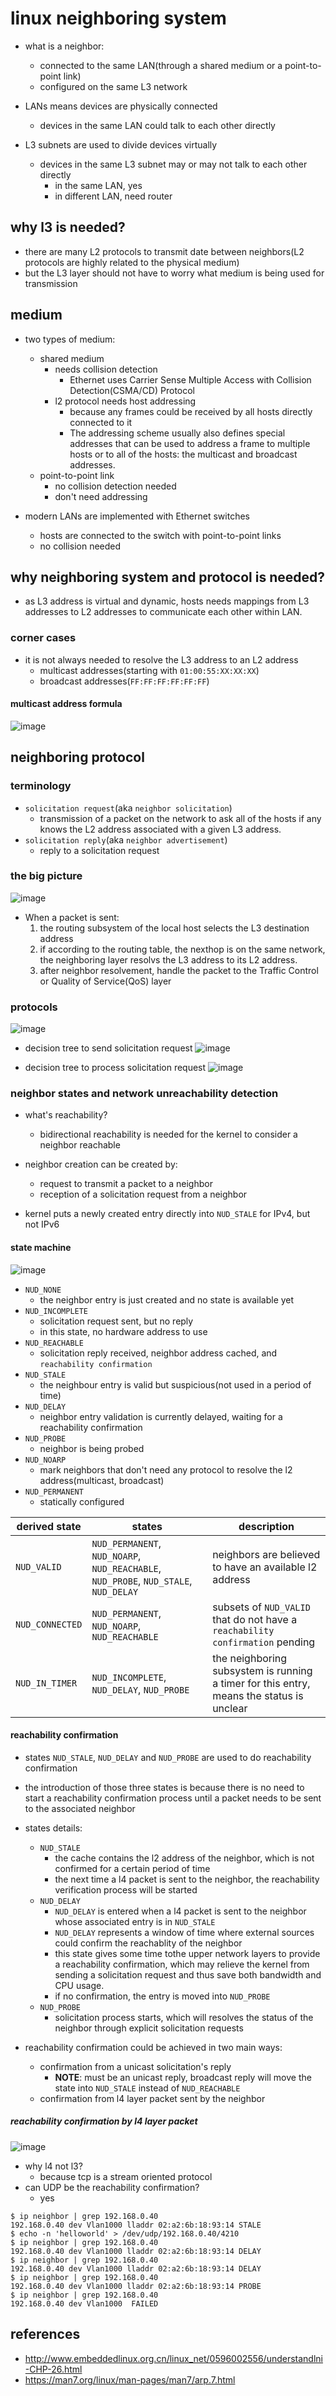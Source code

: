 # linux neighboring system

* what is a neighbor:
    * connected to the same LAN(through a shared medium or a point-to-point link)
    * configured on the same L3 network

* LANs means devices are physically connected
    * devices in the same LAN could talk to each other directly
* L3 subnets are used to divide devices virtually
    * devices in the same L3 subnet may or may not talk to each other directly
        * in the same LAN, yes
        * in different LAN, need router

## why l3 is needed?
* there are many L2 protocols to transmit date between neighbors(L2 protocols are highly related to the physical medium)
* but the L3 layer should not have to worry what medium is being used for transmission

## medium
* two types of medium:
    * shared medium
        * needs collision detection
            * Ethernet uses Carrier Sense Multiple Access with Collision Detection(CSMA/CD) Protocol
        * l2 protocol needs host addressing
            * because any frames could be received by all hosts directly connected to it
            * The addressing scheme usually also defines special addresses that can be used to address a frame to multiple hosts or to all of the hosts: the multicast and broadcast addresses.
    * point-to-point link
        * no collision detection needed
        * don't need addressing

* modern LANs are implemented with Ethernet switches
    * hosts are connected to the switch with point-to-point links
    * no collision needed

## why neighboring system and protocol is needed?
* as L3 address is virtual and dynamic, hosts needs mappings from L3 addresses to L2 addresses to communicate each other within LAN.

### corner cases
* it is not always needed to resolve the L3 address to an L2 address
    * multicast addresses(starting with `01:00:55:XX:XX:XX`)
    * broadcast addresses(`FF:FF:FF:FF:FF:FF`)

#### multicast address formula
![image](https://user-images.githubusercontent.com/35479537/221767051-fb6cc4ac-c1ad-4632-a3c2-c42449c1c6a8.png)


## neighboring protocol

### terminology
* `solicitation request`(aka `neighbor solicitation`)
    * transmission of a packet on the network to ask all of the hosts if any knows the L2 address associated with a given L3 address.
* `solicitation reply`(aka `neighbor advertisement`)
    * reply to a solicitation request

### the big picture
![image](https://user-images.githubusercontent.com/35479537/221770854-55e6e5d7-5fa1-4d2f-88e6-81f6f3199b24.png)

* When a packet is sent:
    1. the routing subsystem of the local host selects the L3 destination address
    2. if according to the routing table, the nexthop is on the same network, the neighboring layer resolvs the L3 address to its L2 address.
    3. after neighbor resolvement, handle the packet to the Traffic Control or Quality of Service(QoS) layer
 
### protocols 
![image](https://user-images.githubusercontent.com/35479537/221771714-2a90206d-2f4c-4663-9afc-093ae3bccb11.png)
* decision tree to send solicitation request
![image](https://user-images.githubusercontent.com/35479537/221773849-ffc877a0-0986-4367-b0e7-7c828da2a11d.png)

* decision tree to process solicitation request
![image](https://user-images.githubusercontent.com/35479537/221773934-7c5a767d-242b-41dc-918f-967c10031457.png)


### neighbor states and network unreachability detection
* what's reachability?
    * bidirectional reachability is needed for the kernel to consider a neighbor reachable

* neighbor creation can be created by:
    * request to transmit a packet to a neighbor
    * reception of a solicitation request from a neighbor

* kernel puts a newly created entry directly into `NUD_STALE` for IPv4, but not IPv6

#### state machine

![image](https://user-images.githubusercontent.com/35479537/221787789-b5c5556d-71ce-4599-af0b-905727b4acec.png)


* `NUD_NONE`
    * the neighbor entry is just created and no state is available yet
* `NUD_INCOMPLETE`
    * solicitation request sent, but no reply
    * in this state, no hardware address to use
* `NUD_REACHABLE`
    * solicitation reply received, neighbor address cached, and `reachability confirmation`
* `NUD_STALE`
    * the neighbour entry is valid but suspicious(not used in a period of time)
* `NUD_DELAY`
    * neighbor entry validation is currently delayed, waiting for a reachability confirmation
* `NUD_PROBE`
    * neighbor is being probed
* `NUD_NOARP`
    * mark neighbors that don't need any protocol to resolve the l2 address(multicast, broadcast)
* `NUD_PERMANENT`
    * statically configured

|derived state|states|description|
|-|-|-|
|`NUD_VALID`|`NUD_PERMANENT`, `NUD_NOARP`, `NUD_REACHABLE`, `NUD_PROBE`, `NUD_STALE`, `NUD_DELAY`|neighbors are believed to have an available l2 address|
|`NUD_CONNECTED`|`NUD_PERMANENT`, `NUD_NOARP`, `NUD_REACHABLE`|subsets of `NUD_VALID` that do not have a `reachability confirmation` pending|
|`NUD_IN_TIMER`|`NUD_INCOMPLETE`, `NUD_DELAY`, `NUD_PROBE`|the neighboring subsystem is running a timer for this entry, means the status is unclear|

#### reachability confirmation
* states `NUD_STALE`, `NUD_DELAY` and `NUD_PROBE` are used to do reachability confirmation
* the introduction of those three states is because there is no need to start a reachability confirmation process until a packet needs to be sent to the associated neighbor
* states details:
    * `NUD_STALE`
        * the cache contains the l2 address of the neighbor, which is not confirmed for a certain period of time
        * the next time a l4 packet is sent to the neighbor, the reachability verification process will be started
    * `NUD_DELAY`
        * `NUD_DELAY` is entered when a l4 packet is sent to the neighbor whose associated entry is in `NUD_STALE`
        * `NUD_DELAY` represents a window of time where external sources could confirm the reachablity of the neighbor
        * this state gives some time tothe upper network layers to provide a reachability confirmation, which may relieve the kernel from sending a solicitation request and thus save both bandwidth and CPU usage.
        * if no confirmation, the entry is moved into `NUD_PROBE`
    * `NUD_PROBE`
        * solicitation process starts, which will resolves the status of the neighbor through explicit solicitation requests

* reachability confirmation could be achieved in two main ways:
    * confirmation from a unicast solicitation's reply
        * **NOTE**: must be an unicast reply, broadcast reply will move the state into `NUD_STALE` instead of `NUD_REACHABLE`
    * confirmation from l4 layer packet sent by the neighbor

##### reachability confirmation by l4 layer packet
![image](https://user-images.githubusercontent.com/35479537/221804359-30b6946c-f03d-48c1-b945-8f0b01d17edd.png)
* why l4 not l3?
    * because tcp is a stream oriented protocol
* can UDP be the reachability confirmation?
    * yes
```
$ ip neighbor | grep 192.168.0.40
192.168.0.40 dev Vlan1000 lladdr 02:a2:6b:18:93:14 STALE
$ echo -n 'helloworld' > /dev/udp/192.168.0.40/4210
$ ip neighbor | grep 192.168.0.40
192.168.0.40 dev Vlan1000 lladdr 02:a2:6b:18:93:14 DELAY
$ ip neighbor | grep 192.168.0.40
192.168.0.40 dev Vlan1000 lladdr 02:a2:6b:18:93:14 DELAY
$ ip neighbor | grep 192.168.0.40
192.168.0.40 dev Vlan1000 lladdr 02:a2:6b:18:93:14 PROBE
$ ip neighbor | grep 192.168.0.40
192.168.0.40 dev Vlan1000  FAILED
```

## references
* http://www.embeddedlinux.org.cn/linux_net/0596002556/understandlni-CHP-26.html
* https://man7.org/linux/man-pages/man7/arp.7.html
